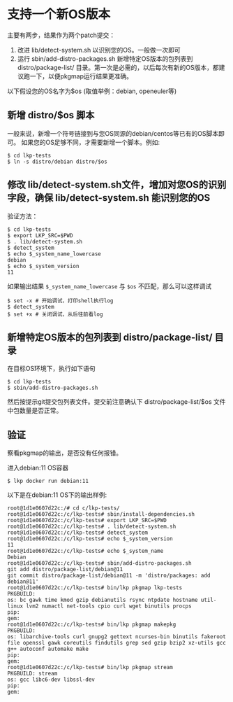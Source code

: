 # 支持一个新OS版本

主要有两步，结果作为两个patch提交：
1) 改进 lib/detect-system.sh 以识别您的OS。一般做一次即可
2) 运行 sbin/add-distro-packages.sh 新增特定OS版本的包列表到 distro/package-list/ 目录。第一次是必需的，以后每次有新的OS版本，都建议跑一下，以便pkgmap运行结果更准确。

以下假设您的OS名字为$os (取值举例：debian, openeuler等)

## 新增 distro/$os 脚本

一般来说，新增一个符号链接到与您OS同源的debian/centos等已有的OS脚本即可。
如果您的OS足够不同，才需要新增一个脚本。例如:

	$ cd lkp-tests
	$ ln -s distro/debian distro/$os

## 修改 lib/detect-system.sh文件，增加对您OS的识别字段，确保 lib/detect-system.sh 能识别您的OS

验证方法：

	$ cd lkp-tests
	$ export LKP_SRC=$PWD
	$ . lib/detect-system.sh
	$ detect_system
	$ echo $_system_name_lowercase
	debian
	$ echo $_system_version
	11

如果输出结果 `$_system_name_lowercase` 与 `$os` 不匹配，那么可以这样调试

	$ set -x # 开始调试，打印shell执行log
	$ detect_system
	$ set +x # 关闭调试，从后往前看log

## 新增特定OS版本的包列表到 distro/package-list/ 目录

在目标OS环境下，执行如下语句

	$ cd lkp-tests
	$ sbin/add-distro-packages.sh

然后按提示git提交包列表文件。提交前注意确认下 distro/package-list/$os 文件中包数量是否正常。

## 验证

察看pkgmap的输出，是否没有任何报错。

进入debian:11 OS容器

	$ lkp docker run debian:11

以下是在debian:11 OS下的输出样例:

	root@1d1e0607d22c:/# cd c/lkp-tests/
	root@1d1e0607d22c:/c/lkp-tests# sbin/install-dependencies.sh
	root@1d1e0607d22c:/c/lkp-tests# export LKP_SRC=$PWD
	root@1d1e0607d22c:/c/lkp-tests# . lib/detect-system.sh
	root@1d1e0607d22c:/c/lkp-tests# detect_system
	root@1d1e0607d22c:/c/lkp-tests# echo $_system_version
	11
	root@1d1e0607d22c:/c/lkp-tests# echo $_system_name
	Debian
	root@1d1e0607d22c:/c/lkp-tests# sbin/add-distro-packages.sh
	git add distro/package-list/debian@11
	git commit distro/package-list/debian@11 -m 'distro/packages: add debian@11'
	root@1d1e0607d22c:/c/lkp-tests# bin/lkp pkgmap lkp-tests
	PKGBUILD:
	os: bc gawk time kmod gzip debianutils rsync ntpdate hostname util-linux lvm2 numactl net-tools cpio curl wget binutils procps
	pip:
	gem:
	root@1d1e0607d22c:/c/lkp-tests# bin/lkp pkgmap makepkg
	PKGBUILD:
	os: libarchive-tools curl gnupg2 gettext ncurses-bin binutils fakeroot file openssl gawk coreutils findutils grep sed gzip bzip2 xz-utils gcc g++ autoconf automake make
	pip:
	gem:
	root@1d1e0607d22c:/c/lkp-tests# bin/lkp pkgmap stream
	PKGBUILD: stream
	os: gcc libc6-dev libssl-dev
	pip:
	gem:


